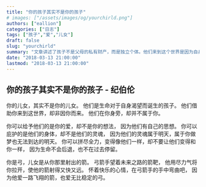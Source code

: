 ```yaml
---
title: "你的孩子其实不是你的孩子"
# images: ["/assets/images/og/yourchirld.png"]
authors: ["eallion"]
categories: ["日志"]
tags: ["孩子","爱","儿女"]
draft: false
slug: "yourchirld"
summary: "文章讲述了孩子不是父母的私有财产，而是独立个体。他们来到这个世界是因为自身的渴望，借助父母而存在，并拥有自己的思想和灵魂。父母可以给予孩子爱和庇护，但不能强加自己的意愿。孩子像箭一样从弓中射出，代表着未来之路。父母应该欣然接受孩子成长并支持他们飞翔，在彼此间保持稳定与平衡的关系。"
date: "2018-03-13 21:00:00"
lastmod: "2018-03-13 21:00:00"
---
```


你的孩子其实不是你的孩子 - 纪伯伦
------------------

你的儿女，其实不是你的儿女。
他们是生命对于自身渴望而诞生的孩子。
他们借助你来到这世界，却非因你而来。
他们在你身旁，却并不属于你。

你可以给予他们的是你的爱，却不是你的想法，
因为他们有自己的思想。
你可以庇护的是他们的身体，却不是他们的灵魂，
因为他们的灵魂属于明天，属于你做梦也无法到达的明天。
你可以拼尽全力，变得像他们一样，却不要让他们变得和你一样，
因为生命不会后退，也不在过去停留。

你是弓，儿女是从你那里射出的箭。
弓箭手望着未来之路的箭靶，
他用尽力气将你拉开，使他的箭射得又快又远。
怀着快乐的心情，在弓箭手的手中弯曲吧，
因为他爱一路飞翔的箭，也爱无比稳定的弓。
